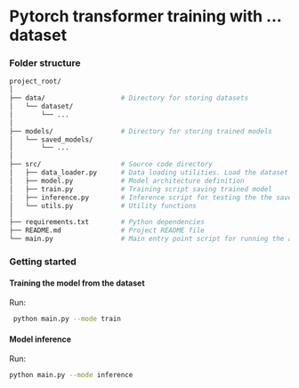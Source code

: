 # Pytorch transformer training with ... dataset

### Folder structure

```sh
project_root/
│
├── data/                   # Directory for storing datasets
│   └── dataset/
│       └── ...
│
├── models/                 # Directory for storing trained models
│   └── saved_models/
│       └── ...
│
├── src/                    # Source code directory
│   ├── data_loader.py      # Data loading utilities. Load the dataset from the specified directory (data/ in this case) or from external sources like databases or APIs
│   ├── model.py            # Model architecture definition
│   ├── train.py            # Training script saving trained model
│   ├── inference.py        # Inference script for testing the the saved model
│   └── utils.py            # Utility functions
│
├── requirements.txt        # Python dependencies
├── README.md               # Project README file
└── main.py                 # Main entry point script for running the application
```

### Getting started

#### Training the model from the dataset

Run:

```sh
 python main.py --mode train
 ```

 #### Model inference

Run:

 ```sh
 python main.py --mode inference
 ```